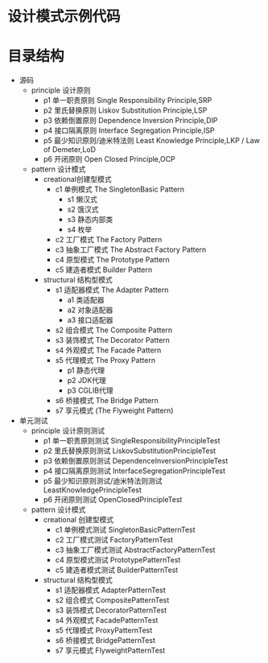 # 设计模式示例代码

# 目录结构

- 源码
    - principle 设计原则
        - p1 单一职责原则 Single Responsibility Principle,SRP
        - p2 里氏替换原则 Liskov Substitution Principle,LSP
        - p3 依赖倒置原则 Dependence Inversion Principle,DIP
        - p4 接口隔离原则 Interface Segregation Principle,ISP
        - p5 最少知识原则/迪米特法则 Least Knowledge Principle,LKP / Law of Demeter,LoD
        - p6 开闭原则 Open Closed Principle,OCP
    - pattern 设计模式
        - creational创建型模式
            - c1 单例模式 The SingletonBasic Pattern
                - s1 懒汉式
                - s2 饿汉式
                - s3 静态内部类
                - s4 枚举
            - c2 工厂模式 The Factory Pattern
            - c3 抽象工厂模式 The Abstract Factory Pattern
            - c4 原型模式 The Prototype Pattern
            - c5 建造者模式 Builder Pattern
        - structural 结构型模式
            - s1 适配器模式 The Adapter Pattern
                - a1 类适配器
                - a2 对象适配器
                - a3 接口适配器
            - s2 组合模式 The Composite Pattern
            - s3 装饰模式 The Decorator Pattern
            - s4 外观模式 The Facade Pattern
            - s5 代理模式 The Proxy Pattern
                - p1 静态代理
                - p2 JDK代理
                - p3 CGLIB代理
            - s6 桥接模式 The Bridge Pattern
            - s7 享元模式 (The Flyweight Pattern)
- 单元测试
    - principle 设计原则测试
        - p1 单一职责原则测试 SingleResponsibilityPrincipleTest
        - p2 里氏替换原则测试 LiskovSubstitutionPrincipleTest
        - p3 依赖倒置原则测试 DependenceInversionPrincipleTest
        - p4 接口隔离原则测试 InterfaceSegregationPrincipleTest
        - p5 最少知识原则测试/迪米特法则测试 LeastKnowledgePrincipleTest
        - p6 开闭原则测试 OpenClosedPrincipleTest
    - pattern 设计模式
        - creational 创建型模式
            - c1 单例模式测试 SingletonBasicPatternTest
            - c2 工厂模式测试 FactoryPatternTest
            - c3 抽象工厂模式测试 AbstractFactoryPatternTest
            - c4 原型模式测试 PrototypePatternTest
            - c5 建造者模式测试 BuilderPatternTest
        - structural 结构型模式
            - s1 适配器模式 AdapterPatternTest
            - s2 组合模式 CompositePatternTest
            - s3 装饰模式 DecoratorPatternTest
            - s4 外观模式 FacadePatternTest
            - s5 代理模式 ProxyPatternTest
            - s6 桥接模式 BridgePatternTest
            - s7 享元模式 FlyweightPatternTest